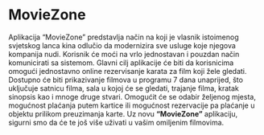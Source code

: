 # MovieZone 

Aplikacija “MovieZone” predstavlja način na koji je vlasnik istoimenog svjetskog lanca kina 
odlučio da modernizira sve usluge koje njegova kompanija nudi.
Korisnik će moći na vrlo jednostavan i pouzdan način komunicirati sa sistemom.
Glavni cilj aplikacije će biti da korisnicima omogući jednostavno online rezervisanje karata za 
film koji žele gledati. Dostupno će biti prikazivanje filmova u programu 7 dana unaprijed, što 
uključuje satnicu filma, sala u kojoj će se gledati, trajanje filma, kratak sinopsis kao i mnoge 
druge stvari.
Omogućit će se odabir željenog mjesta, mogućnost plaćanja putem kartice ili mogućnost 
rezervacije pa plaćanje u objektu prilikom preuzimanja karte.
Uz novu <b>“MovieZone”</b> aplikaciju, sigurni smo da će te još više uživati u vašim omiljenim 
filmovima.



